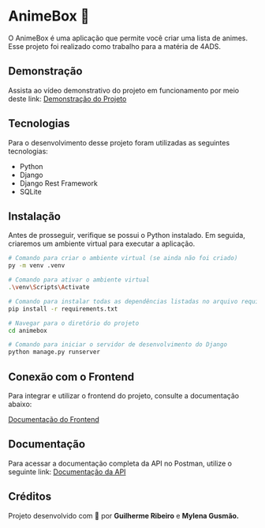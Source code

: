 # AnimeBox 🎎

O AnimeBox é uma aplicação que permite você criar uma lista de animes. Esse projeto foi realizado como trabalho para a matéria de 4ADS.

## Demonstração

Assista ao vídeo demonstrativo do projeto em funcionamento por meio deste link: [Demonstração do Projeto](https://drive.google.com/file/d/1VJC7G4j7F9IvU_stWxWlzbMZzqV8JgcH/view?usp=sharing)

## Tecnologias

Para o desenvolvimento desse projeto foram utilizadas as seguintes tecnologias:

- Python
- Django
- Django Rest Framework
- SQLite

## Instalação

Antes de prosseguir, verifique se possui o Python instalado. Em seguida, criaremos um ambiente virtual para executar a aplicação.

```bash
# Comando para criar o ambiente virtual (se ainda não foi criado)
py -m venv .venv

# Comando para ativar o ambiente virtual
.\venv\Scripts\Activate

# Comando para instalar todas as dependências listadas no arquivo requirements.txt
pip install -r requirements.txt

# Navegar para o diretório do projeto
cd animebox

# Comando para iniciar o servidor de desenvolvimento do Django
python manage.py runserver
```

## Conexão com o Frontend

Para integrar e utilizar o frontend do projeto, consulte a documentação abaixo:

[Documentação do Frontend](https://github.com/Niwau/AnimeBox-Front)

## Documentação

Para acessar a documentação completa da API no Postman, utilize o seguinte link: [Documentação da API](https://documenter.getpostman.com/view/22341437/2s9YeLZpjA)

## Créditos

Projeto desenvolvido com 💙 por **Guilherme Ribeiro** e **Mylena Gusmão.**
